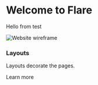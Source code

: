 

<!-- Hero -->
# Welcome to Flare

<columns number="2" number-s="1">

Hello from test 

<block>

![Website wireframe](./img/website.png)

</block>

</columns>




<columns number="1" number-m="1" number-s="1">

<block>

### Layouts

Layouts decorate the pages.

Learn more

</block>

</columns>